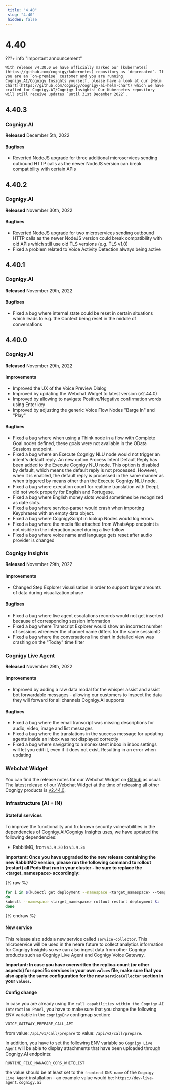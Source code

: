 ```yaml
---
 title: "4.40" 
 slug: "4.40" 
 hidden: false 
---
```

# 4.40

???+ info "Important announcement"

    With release v4.30.0 we have officially marked our [kubernetes](https://github.com/cognigy/kubernetes) repository as `deprecated`. If you are an `on-premise` customer and you are running Cognigy.AI/Cognigy Insights yourself, please have a look at our [Helm Chart](https://github.com/cognigy/cognigy-ai-helm-chart) which we have crafted for Cognigy.AI/Cognigy Insights! Our Kubernetes repository will still receive updates `until 31st December 2022`.

## 4.40.3

### Cognigy.AI

**Released** December 5th, 2022

#### Bugfixes
- Reverted NodeJS upgrade for three additional microservices sending outbound HTTP calls as the newer NodeJS version can break compatibility with certain APIs

## 4.40.2

### Cognigy.AI

**Released** November 30th, 2022

#### Bugfixes
- Reverted NodeJS upgrade for two microservices sending outbound HTTP calls as the newer NodeJS version could break compatibility with old APIs which still use old TLS versions (e.g. TLS v1.0)
- Fixed a problem related to Voice Activity Detection always being active

## 4.40.1

### Cognigy.AI

**Released** November 29th, 2022

#### Bugfixes
- Fixed a bug where internal state could be reset in certain situations which leads to e.g. the Context being reset in the middle of conversations

## 4.40.0

### Cognigy.AI

**Released** November 29th, 2022

#### Improvements
- Improved the UX of the Voice Preview Dialog
- Improved by updating the Webchat Widget to latest version (v2.44.0)
- Improved by allowing to navigate Positive/Negative confirmation words using Enter key
- Improved by adjusting the generic Voice Flow Nodes "Barge In" and "Play"

#### Bugfixes
- Fixed a bug where when using a Think node in a flow with Complete Goal nodes defined, these goals were not available in the OData Sessions endpoint.
- Fixed a bug where an Execute Cognigy NLU node would not trigger an intent's default reply. An new option Process Intent Default Reply has been added to the Execute Cognigy NLU node. This option is disabled by default, which means the default reply is not processed. However, when it is enabled, the default reply is processed in the same manner as when triggered by means other than the Execute Cognigy NLU node.
- Fixed a bug where execution count for realtime translation with DeepL did not work properly for English and Portugese.
- Fixed a bug where English money slots would sometimes be recognized as date slots.
- Fixed a bug where service-parser would crash when importing Keyphrases with an empty data object.
- Fixed a bug where CognigyScript in lookup Nodes would log errors.
- Fixed a bug where the media file attached from WhatsApp endpoint is not visible in the interaction panel during a live-follow
- Fixed a bug where voice name and language gets reset after audio provider is changed

### Cognigy Insights

**Released** November 29th, 2022

#### Improvements
- Changed Step Explorer visualisation in order to support larger amounts of data during visualization phase

#### Bugfixes
- Fixed a bug where live agent escalations records would not get inserted because of corresponding session information
- Fixed a bug where Transcript Explorer would show an incorrect number of sessions whenever the channel name differs for the same sessionID
- Fixed a bug where the conversations line chart in detailed view was crashing on the "Today" time filter

### Cognigy Live Agent

**Released** November 29th, 2022

#### Improvements
- Improved by adding a raw data modal for the whisper assist and assist bot forwardable messages - allowing our customers to inspect the data they will forward for all channels Cognigy.AI supports

#### Bugfixes
- Fixed a bug where the email transcript was missing descriptions for audio, video, image and list messages
- Fixed a bug where the translations in the success message for updating agents inside an inbox was not displayed correctly
- Fixed a bug where navigating to a nonexistent inbox in inbox settings will let you edit it, even if it does not exist. Resulting in an error when updating

### Webchat Widget

You can find the release notes for our Webchat Widget on [Github](https://github.com/Cognigy/WebchatWidget/releases) as usual. The latest release of our Webchat Widget at the time of releasing all other Cognigy products is [v2.44.0](https://github.com/Cognigy/WebchatWidget/releases/tag/v2.44.0).

### Infrastructure (AI + IN)

#### Stateful services
To improve the functionality and fix known security vulnerabilities in the dependencies of Cognigy.AI/Cognigy Insights uses, we have updated the following dependencies:
- RabbitMQ, from `v3.9.20` to `v3.9.24`

**Important: Once you have upgraded to the new release containing the new RabbitMQ version, please run the following command to rollout (restart) all Pods that run in your cluster - be sure to replace the <target_namespace> accordingly:**

{% raw %}

```bash
for i in $(kubectl get deployment --namespace <target_namespace> --template '{{range .items}}{{.metadata.name}}{{"\n"}}{{end}}'|grep service-)
do
kubectl --namespace <target_namespace> rollout restart deployment $i
done
```

{% endraw %}

#### New service
This release also adds a new service called `service-collector`. This microservice will be used in the neare future to collect analytics information for Cognigy Insights so we can also ingest data from other Cognigy products such as Cognigy Live Agent and Cognigy Voice Gateway.

**Important: In case you have overwritten the replica-count (or other aspects) for specific services in your own `values` file, make sure that you also apply the same configuration for the new `serviceCollector` section in your `values`.**

#### Config change
In case you are already using the `call capabilities within the Cognigy.AI Interaction Panel`, you have to make sure that you change the following ENV variable in the `cognigyEnv` configmap section:
```
VOICE_GATEWAY_PREPARE_CALL_API
```

from value: `/api/v1/call/prepare` to value: `/api/v2/call/prepare`.

In addition, you have to set the following ENV variable so `Cognigy Live Agent` will be able to display attachments that have been uploaded through Cognigy.AI endpoints:
```
RUNTIME_FILE_MANAGER_CORS_WHITELIST
```

the value should be at least set to the `frontend DNS name` of the `Cognigy Live Agent` installation - an example value would be: `https://dev-live-agent.cognigy.ai`